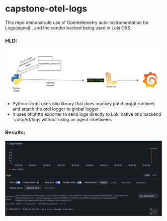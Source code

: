 # capstone-otel-logs

This repo demonstrate use of Opentelemetry auto-instrumentation for Logs(signal) , and the vendor backed being used in Loki OSS. 

### HLD:

![Otel-http](./drawio/otel-logs-autoinstrumentation.png)

- Python script uses otlp library that does monkey patching(at runtime) and attach the otel logger to global logger .
- It uses otlphttp exporter to send logs directly to Loki native otlp backend : /otlp/v1/logs without using an agent inbetween.

### Results:

![](./drawio/otel-http-grafana-logs.png)